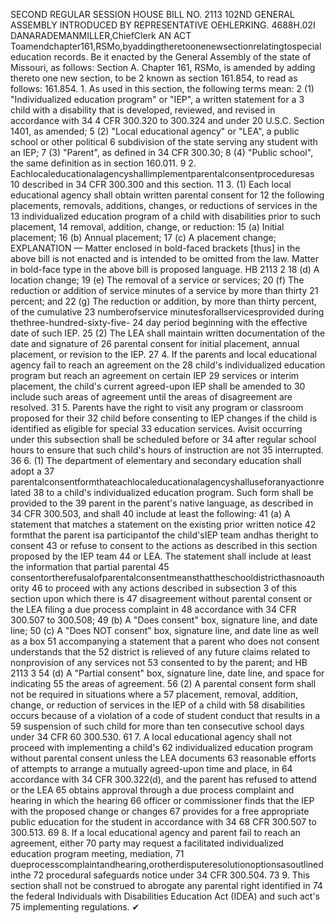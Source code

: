 SECOND REGULAR SESSION
HOUSE BILL NO. 2113
102ND GENERAL ASSEMBLY
INTRODUCED BY REPRESENTATIVE OEHLERKING.
4688H.02I DANARADEMANMILLER,ChiefClerk
AN ACT
Toamendchapter161,RSMo,byaddingtheretoonenewsectionrelatingtospecialeducation
records.
Be it enacted by the General Assembly of the state of Missouri, as follows:
Section A. Chapter 161, RSMo, is amended by adding thereto one new section, to be
2 known as section 161.854, to read as follows:
161.854. 1. As used in this section, the following terms mean:
2 (1) "Individualized education program" or "IEP", a written statement for a
3 child with a disability that is developed, reviewed, and revised in accordance with 34
4 CFR 300.320 to 300.324 and under 20 U.S.C. Section 1401, as amended;
5 (2) "Local educational agency" or "LEA", a public school or other political
6 subdivision of the state serving any student with an IEP;
7 (3) "Parent", as defined in 34 CFR 300.30;
8 (4) "Public school", the same definition as in section 160.011.
9 2. Eachlocaleducationalagencyshallimplementparentalconsentproceduresas
10 described in 34 CFR 300.300 and this section.
11 3. (1) Each local educational agency shall obtain written parental consent for
12 the following placements, removals, additions, changes, or reductions of services in the
13 individualized education program of a child with disabilities prior to such placement,
14 removal, addition, change, or reduction:
15 (a) Initial placement;
16 (b) Annual placement;
17 (c) A placement change;
EXPLANATION — Matter enclosed in bold-faced brackets [thus] in the above bill is not enacted and is
intended to be omitted from the law. Matter in bold-face type in the above bill is proposed language.
HB 2113 2
18 (d) A location change;
19 (e) The removal of a service or services;
20 (f) The reduction or addition of service minutes of a service by more than thirty
21 percent; and
22 (g) The reduction or addition, by more than thirty percent, of the cumulative
23 numberofservice minutesforallservicesprovided during thethree-hundred-sixty-five-
24 day period beginning with the effective date of such IEP.
25 (2) The LEA shall maintain written documentation of the date and signature of
26 parental consent for initial placement, annual placement, or revision to the IEP.
27 4. If the parents and local educational agency fail to reach an agreement on the
28 child's individualized education program but reach an agreement on certain IEP
29 services or interim placement, the child's current agreed-upon IEP shall be amended to
30 include such areas of agreement until the areas of disagreement are resolved.
31 5. Parents have the right to visit any program or classroom proposed for their
32 child before consenting to IEP changes if the child is identified as eligible for special
33 education services. Avisit occurring under this subsection shall be scheduled before or
34 after regular school hours to ensure that such child's hours of instruction are not
35 interrupted.
36 6. (1) The department of elementary and secondary education shall adopt a
37 parentalconsentformthateachlocaleducationalagencyshalluseforanyactionrelated
38 to a child's individualized education program. Such form shall be provided to the
39 parent in the parent's native language, as described in 34 CFR 300.503, and shall
40 include at least the following:
41 (a) A statement that matches a statement on the existing prior written notice
42 formthat the parent isa participantof the child'sIEP team andhas theright to consent
43 or refuse to consent to the actions as described in this section proposed by the IEP team
44 or LEA. The statement shall include at least the information that partial parental
45 consentortherefusalofparentalconsentmeansthattheschooldistricthasnoauthority
46 to proceed with any actions described in subsection 3 of this section upon which there is
47 disagreement without parental consent or the LEA filing a due process complaint in
48 accordance with 34 CFR 300.507 to 300.508;
49 (b) A "Does consent" box, signature line, and date line;
50 (c) A "Does NOT consent" box, signature line, and date line as well as a box
51 accompanying a statement that a parent who does not consent understands that the
52 district is relieved of any future claims related to nonprovision of any services not
53 consented to by the parent; and
HB 2113 3
54 (d) A "Partial consent" box, signature line, date line, and space for indicating
55 the areas of agreement.
56 (2) A parental consent form shall not be required in situations where a
57 placement, removal, addition, change, or reduction of services in the IEP of a child with
58 disabilities occurs because of a violation of a code of student conduct that results in a
59 suspension of such child for more than ten consecutive school days under 34 CFR
60 300.530.
61 7. A local educational agency shall not proceed with implementing a child's
62 individualized education program without parental consent unless the LEA documents
63 reasonable efforts of attempts to arrange a mutually agreed-upon time and place, in
64 accordance with 34 CFR 300.322(d), and the parent has refused to attend or the LEA
65 obtains approval through a due process complaint and hearing in which the hearing
66 officer or commissioner finds that the IEP with the proposed change or changes
67 provides for a free appropriate public education for the student in accordance with 34
68 CFR 300.507 to 300.513.
69 8. If a local educational agency and parent fail to reach an agreement, either
70 party may request a facilitated individualized education program meeting, mediation,
71 dueprocesscomplaintandhearing,orotherdisputeresolutionoptionsasoutlinedinthe
72 procedural safeguards notice under 34 CFR 300.504.
73 9. This section shall not be construed to abrogate any parental right identified in
74 the federal Individuals with Disabilities Education Act (IDEA) and such act's
75 implementing regulations.
✔